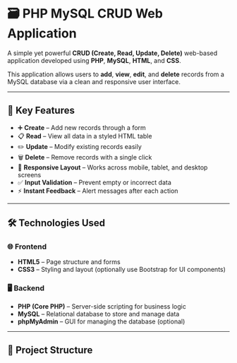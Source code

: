 # 🗃️ PHP MySQL CRUD Web Application

A simple yet powerful **CRUD (Create, Read, Update, Delete)** web-based application developed using **PHP**, **MySQL**, **HTML**, and **CSS**.

This application allows users to **add**, **view**, **edit**, and **delete** records from a MySQL database via a clean and responsive user interface.

---

## 📌 Key Features

- ➕ **Create** – Add new records through a form
- 📋 **Read** – View all data in a styled HTML table
- ✏️ **Update** – Modify existing records easily
- 🗑️ **Delete** – Remove records with a single click
- 📱 **Responsive Layout** – Works across mobile, tablet, and desktop screens
- ✅ **Input Validation** – Prevent empty or incorrect data
- ⚡ **Instant Feedback** – Alert messages after each action

---

## 🛠️ Technologies Used

### 🌐 Frontend

- **HTML5** – Page structure and forms
- **CSS3** – Styling and layout (optionally use Bootstrap for UI components)

### 🖥️ Backend

- **PHP (Core PHP)** – Server-side scripting for business logic
- **MySQL** – Relational database to store and manage data
- **phpMyAdmin** – GUI for managing the database (optional)

---

## 📂 Project Structure

